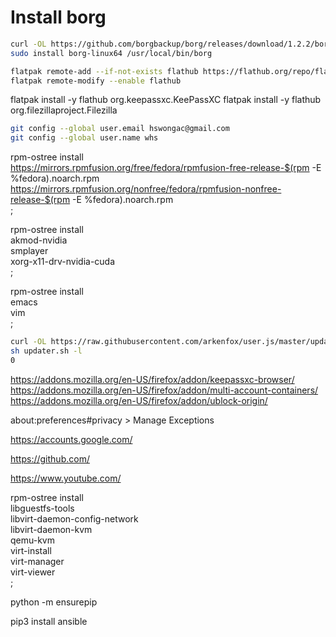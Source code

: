 # Install borg
```sh
curl -OL https://github.com/borgbackup/borg/releases/download/1.2.2/borg-linux64
sudo install borg-linux64 /usr/local/bin/borg
```

```sh
flatpak remote-add --if-not-exists flathub https://flathub.org/repo/flathub.flatpakrepo
flatpak remote-modify --enable flathub
```

flatpak install -y flathub org.keepassxc.KeePassXC
flatpak install -y flathub org.filezillaproject.Filezilla

```sh
git config --global user.email hswongac@gmail.com
git config --global user.name whs
```

rpm-ostree install \
  https://mirrors.rpmfusion.org/free/fedora/rpmfusion-free-release-$(rpm -E %fedora).noarch.rpm \
  https://mirrors.rpmfusion.org/nonfree/fedora/rpmfusion-nonfree-release-$(rpm -E %fedora).noarch.rpm \
  ;

rpm-ostree install \
  akmod-nvidia \
  smplayer \
  xorg-x11-drv-nvidia-cuda \
  ;

rpm-ostree install \
  emacs \
  vim \
  ;

```sh
curl -OL https://raw.githubusercontent.com/arkenfox/user.js/master/updater.sh
sh updater.sh -l
0
```

https://addons.mozilla.org/en-US/firefox/addon/keepassxc-browser/
https://addons.mozilla.org/en-US/firefox/addon/multi-account-containers/
https://addons.mozilla.org/en-US/firefox/addon/ublock-origin/

about:preferences#privacy > Manage Exceptions

https://accounts.google.com/

https://github.com/

https://www.youtube.com/

rpm-ostree install \
  libguestfs-tools \
  libvirt-daemon-config-network \
  libvirt-daemon-kvm \
  qemu-kvm \
  virt-install \
  virt-manager \
  virt-viewer \
  ;

python -m ensurepip

pip3 install ansible
